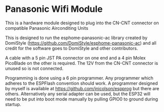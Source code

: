 # Panasonic Wifi Module

This is a hardware module designed to plug into the CN-CNT connector on compatible Panasonic Airconditing Units

This is designed to run the esphome-panasonic-ac library created by DomiStyle (https://github.com/DomiStyle/esphome-panasonic-ac) and all credit for the software goes to DomiStyle and other contributors.  

A cable with a 5 pin JST PA connector on one end and a 4 pin Molex PicoBlade on the other is required.  The 12V from the CN-CNT connector is unused so is not connected.

Programming is done using a 6 pin programmer.  Any programmer which adheres to the ESPFlash convention should work.  A programmer designed by myself is available at https://github.com/jnicolson/espprog but there are others.  Alternatively any serial adapter can be used, but the ESP32 will need to be put into boot mode manually by pulling GPIO0 to ground during startup.